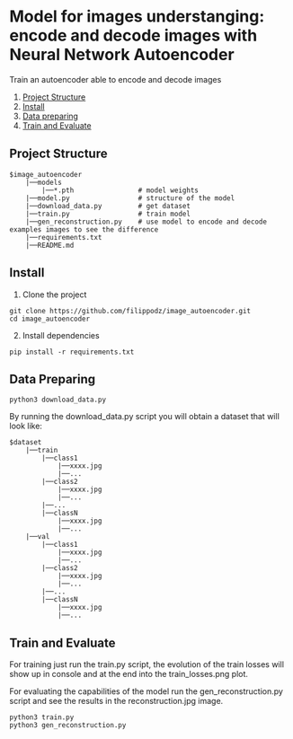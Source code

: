# Model for images understanging: encode and decode images with Neural Network Autoencoder

Train an autoencoder able to encode and decode images

1. [Project Structure](#project-structure)
2. [Install](#install)
3. [Data preparing](#data-preparing)
4. [Train and Evaluate](#train-and-evaluate)

## Project Structure

```
$image_autoencoder
    |──models
        |──*.pth                # model weights    
    |──model.py                 # structure of the model
    |──download_data.py         # get dataset
    |──train.py                 # train model
    |──gen_reconstruction.py    # use model to encode and decode examples images to see the difference
    |──requirements.txt
    |──README.md
```

## Install


1. Clone the project
```shell
git clone https://github.com/filippodz/image_autoencoder.git
cd image_autoencoder
```
2. Install dependencies
```shell
pip install -r requirements.txt
```

## Data Preparing

```shell
python3 download_data.py
```

By running the download_data.py script you will obtain a dataset that will look like:

```
$dataset
    |──train
        |──class1
            |──xxxx.jpg
            |──...
        |──class2
            |──xxxx.jpg
            |──...
        |──...
        |──classN
            |──xxxx.jpg
            |──...
    |──val
        |──class1
            |──xxxx.jpg
            |──...
        |──class2
            |──xxxx.jpg
            |──...
        |──...
        |──classN
            |──xxxx.jpg
            |──...
```

## Train and Evaluate

For training just run the train.py script, the evolution of the train losses will show up in console and at the end into the train_losses.png plot.

For evaluating the capabilities of the model run the gen_reconstruction.py script and see the results in the reconstruction.jpg image.

```shell
python3 train.py
python3 gen_reconstruction.py 
```